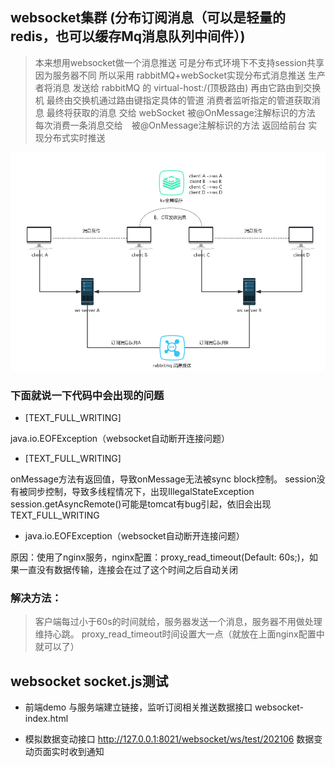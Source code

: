 


## websocket集群  (分布订阅消息（可以是轻量的redis，也可以缓存Mq消息队列中间件）)

>本来想用websocket做一个消息推送 可是分布式环境下不支持session共享因为服务器不同
所以采用 rabbitMQ+webSocket实现分布式消息推送
生产者将消息 发送给 rabbitMQ 的 virtual-host:/(顶极路由) 再由它路由到交换机 最终由交换机通过路由键指定具体的管道
消费者监听指定的管道获取消息
最终将获取的消息 交给 webSocket 被@OnMessage注解标识的方法
每次消费一条消息交给　被@OnMessage注解标识的方法 返回给前台
实现分布式实时推送

![websocket集群](doc/image/websocket.png)

### 下面就说一下代码中会出现的问题

* [TEXT_FULL_WRITING]

java.io.EOFException（websocket自动断开连接问题）
  
* [TEXT_FULL_WRITING]

onMessage方法有返回值，导致onMessage无法被sync block控制。
session没有被同步控制，导致多线程情况下，出现IllegalStateException
session.getAsyncRemote()可能是tomcat有bug引起，依旧会出现TEXT_FULL_WRITING
  
* java.io.EOFException（websocket自动断开连接问题）

原因：使用了nginx服务，nginx配置：proxy_read_timeout(Default: 60s;)，如果一直没有数据传输，连接会在过了这个时间之后自动关闭

### 解决方法：

>客户端每过小于60s的时间就给，服务器发送一个消息，服务器不用做处理维持心跳。
proxy_read_timeout时间设置大一点（就放在上面nginx配置中就可以了）



## websocket socket.js测试

- 前端demo 与服务端建立链接，监听订阅相关推送数据接口
websocket-index.html

- 模拟数据变动接口 http://127.0.0.1:8021/websocket/ws/test/202106 数据变动页面实时收到通知




